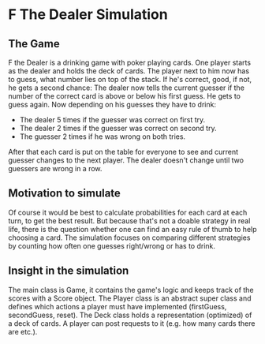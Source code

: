 # F The Dealer Simulation

## The Game
F the Dealer is a drinking game with poker playing cards. One player starts as the dealer and holds the deck of cards.
The player next to him now has to guess, what number lies on top of the stack.
If he's correct, good, if not, he gets a second chance:
The dealer now tells the current guesser if the number of the correct card is above or below his first guess.
He gets to guess again.
Now depending on his guesses they have to drink:
- The dealer 5 times if the guesser was correct on first try.
- The dealer 2 times if the guesser was correct on second try.
- The guesser 2 times if he was wrong on both tries.

After that each card is put on the table for everyone to see and current guesser changes to the next player.
The dealer doesn't change until two guessers are wrong in a row.

## Motivation to simulate
Of course it would be best to calculate probabilities for each card at each turn, to get the best result.
But because that's not a doable strategy in real life, there is the question whether one can find an easy rule of thumb to help choosing a card.
The simulation focuses on comparing different strategies by counting how often one guesses right/wrong or has to drink.

## Insight in the simulation
The main class is Game, it contains the game's logic and keeps track of the scores with a Score object.
The Player class is an abstract super class and defines which actions a player must have implemented (firstGuess, secondGuess, reset).
The Deck class holds a representation (optimized) of a deck of cards. A player can post requests to it (e.g. how many cards there are etc.).
